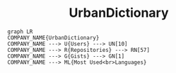 <h1 align="center">UrbanDictionary</h1>

```mermaid
graph LR
COMPANY_NAME{UrbanDictionary}
COMPANY_NAME ---> U{Users} ---> UN[10]
COMPANY_NAME ---> R{Repositories} ---> RN[57]
COMPANY_NAME ---> G{Gists} ---> GN[1]
COMPANY_NAME ---> ML{Most Used<br>Languages}
```

